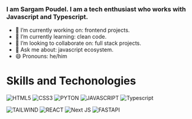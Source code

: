 ### I am Sargam Poudel. I am a tech enthusiast who works with Javascript and Typescript.


- 🔭 I’m currently working on: frontend projects.
- 🌱 I’m currently learning: clean code.
- 👯 I’m looking to collaborate on: full stack projects.
- 💬 Ask me about: javascript ecosystem.
- 😄 Pronouns: he/him

# Skills and Techonologies
![HTML5](https://img.shields.io/badge/HTML5-E34F26?style=for-the-badge&logo=html5&logoColor=white)
![CSS3](https://img.shields.io/badge/CSS3-1572B6?style=for-the-badge&logo=css3&logoColor=white)
![PYTON](https://img.shields.io/badge/Python-14354C?style=for-the-badge&logo=python&logoColor=white)
![JAVASCRIPT](https://img.shields.io/badge/JavaScript-F7DF1E?style=for-the-badge&logo=javascript&logoColor=black)
![Typescript](https://img.shields.io/badge/TypeScript-007ACC?style=for-the-badge&logo=typescript&logoColor=white)

![TAILWIND](https://img.shields.io/badge/Tailwind_CSS-38B2AC?style=for-the-badge&logo=tailwind-css&logoColor=white)
![REACT](https://img.shields.io/badge/React-20232A?style=for-the-badge&logo=react&logoColor=61DAFB)
![Next JS](https://img.shields.io/badge/Next-black?style=for-the-badge&logo=next.js&logoColor=white)
![FASTAPI](https://img.shields.io/badge/fastapi-109989?style=for-the-badge&logo=FASTAPI&logoColor=white)
